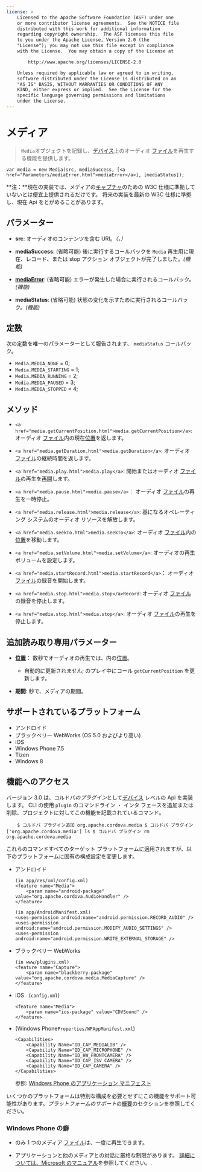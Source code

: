 ```yaml
---
license: >
    Licensed to the Apache Software Foundation (ASF) under one
    or more contributor license agreements.  See the NOTICE file
    distributed with this work for additional information
    regarding copyright ownership.  The ASF licenses this file
    to you under the Apache License, Version 2.0 (the
    "License"); you may not use this file except in compliance
    with the License.  You may obtain a copy of the License at

        http://www.apache.org/licenses/LICENSE-2.0

    Unless required by applicable law or agreed to in writing,
    software distributed under the License is distributed on an
    "AS IS" BASIS, WITHOUT WARRANTIES OR CONDITIONS OF ANY
    KIND, either express or implied.  See the License for the
    specific language governing permissions and limitations
    under the License.
---
```


# メディア

> `Media`オブジェクトを記録し、<a href="../device/device.html">デバイス</a>上のオーディオ <a href="../file/fileobj/fileobj.html">ファイル</a>を再生する機能を提供します。

    var media = new Media(src, mediaSuccess, [<a href="Parameters/mediaError.html">mediaError</a>], [mediaStatus]);
    

**注：**現在の実装では、メディアの<a href="capture/capture.html">キャプチャ</a>のための W3C 仕様に準拠していないとは便宜上提供されるだけです。 将来の実装を最新の W3C 仕様に準拠し、現在 Api をとがめることがあります。

## パラメーター

*   **src**: オーディオのコンテンツを含む URI。*（，）*

*   **mediaSuccess**: (省略可能) 後に実行するコールバックを `Media` 再生用に現在、レコード、または stop アクション オブジェクトが完了しました。*(機能)*

*   **<a href="Parameters/mediaError.html">mediaError</a>**: (省略可能) エラーが発生した場合に実行されるコールバック。*(機能)*

*   **mediaStatus**: (省略可能) 状態の変化を示すために実行されるコールバック。*(機能)*

## 定数

次の定数を唯一のパラメーターとして報告されます、 `mediaStatus` コールバック。

*   `Media.MEDIA_NONE` = 0;
*   `Media.MEDIA_STARTING` = 1;
*   `Media.MEDIA_RUNNING` = 2;
*   `Media.MEDIA_PAUSED` = 3;
*   `Media.MEDIA_STOPPED` = 4;

## メソッド

*   `<a href="media.getCurrentPosition.html">media.getCurrentPosition</a>`: オーディオ <a href="../file/fileobj/fileobj.html">ファイル</a>内の現在<a href="../geolocation/Position/position.html">位置</a>を返します。

*   `<a href="media.getDuration.html">media.getDuration</a>`: オーディオ <a href="../file/fileobj/fileobj.html">ファイル</a>の継続時間を返します。

*   `<a href="media.play.html">media.play</a>`: 開始またはオーディオ <a href="../file/fileobj/fileobj.html">ファイル</a>の再生を<a href="../events/events.resume.html">再開</a>します。

*   `<a href="media.pause.html">media.pause</a>`： オーディオ <a href="../file/fileobj/fileobj.html">ファイル</a>の再生を一時停止。

*   `<a href="media.release.html">media.release</a>`: 基になるオペレーティング システムのオーディオ リソースを解放します。

*   `<a href="media.seekTo.html">media.seekTo</a>`: オーディオ <a href="../file/fileobj/fileobj.html">ファイル</a>内の<a href="../geolocation/Position/position.html">位置</a>を移動します。

*   `<a href="media.setVolume.html">media.setVolume</a>`: オーディオの再生ボリュームを設定します。

*   `<a href="media.startRecord.html">media.startRecord</a>`： オーディオ <a href="../file/fileobj/fileobj.html">ファイル</a>の録音を開始します。

*   `<a href="media.stop.html">media.stop</a>Record`: オーディオ <a href="../file/fileobj/fileobj.html">ファイル</a>の録音を停止します。

*   `<a href="media.stop.html">media.stop</a>`: オーディオ <a href="../file/fileobj/fileobj.html">ファイル</a>の再生を停止します。

## 追加読み取り専用パラメーター

*   **<a href="../geolocation/Position/position.html">位置</a>**： 数秒でオーディオの再生では、内の<a href="../geolocation/Position/position.html">位置</a>。
    
    *   自動的に更新されません; のプレイ中にコール `getCurrentPosition` を更新します。

*   **期間**: 秒で、メディアの期間。

## サポートされているプラットフォーム

*   アンドロイド
*   ブラックベリー WebWorks (OS 5.0 およびより高い)
*   iOS
*   Windows Phone 7.5
*   Tizen
*   Windows 8

## 機能へのアクセス

バージョン 3.0 は、コルドバ*のプラグイン*として<a href="../device/device.html">デバイス</a> レベルの Api を実装します。 CLI の使用 `plugin` のコマンドライン ・ インタ フェースを追加または削除、プロジェクトに対してこの機能を記載されているコマンド。

        $ コルドバ プラグイン追加 org.apache.cordova.media $ コルドバ プラグイン ['org.apache.cordova.media'] ls $ コルドバ プラグイン rm org.apache.cordova.media
     

これらのコマンドすべてのターゲット プラットフォームに適用されますが、以下のプラットフォームに固有の構成設定を変更します。

*   アンドロイド
    
        (in app/res/xml/config.xml)
        <feature name="Media">
            <param name="android-package" value="org.apache.cordova.AudioHandler" />
        </feature>
        
        (in app/AndroidManifest.xml)
        <uses-permission android:name="android.permission.RECORD_AUDIO" />
        <uses-permission android:name="android.permission.MODIFY_AUDIO_SETTINGS" />
        <uses-permission android:name="android.permission.WRITE_EXTERNAL_STORAGE" />
        

*   ブラックベリー WebWorks
    
        (in www/plugins.xml)
        <feature name="Capture">
            <param name="blackberry-package" value="org.apache.cordova.media.MediaCapture" />
        </feature>
        

*   iOS （`config.xml`)
    
        <feature name="Media">
            <param name="ios-package" value="CDVSound" />
        </feature>
        

*   (Windows Phone`Properties/WPAppManifest.xml`)
    
        <Capabilities>
            <Capability Name="ID_CAP_MEDIALIB" />
            <Capability Name="ID_CAP_MICROPHONE" />
            <Capability Name="ID_HW_FRONTCAMERA" />
            <Capability Name="ID_CAP_ISV_CAMERA" />
            <Capability Name="ID_CAP_CAMERA" />
        </Capabilities>
        
    
    参照: [Windows Phone のアプリケーション マニフェスト][1]

 [1]: http://msdn.microsoft.com/en-us/library/ff769509%28v=vs.92%29.aspx

いくつかのプラットフォームは特別な構成を必要とせずにこの機能をサポート可能性があります。*プラットフォームのサポート*の<a href="../../guide/overview/index.html">概要</a>のセクションを参照してください。

### Windows Phone の癖

*   のみ 1 つのメディア <a href="../file/fileobj/fileobj.html">ファイル</a>は、一度に再生できます。

*   アプリケーションと他のメディアとの対話に厳格な制限があります。 [詳細については、Microsoft のマニュアル][2]を参照してください。.

 [2]: http://msdn.microsoft.com/en-us/library/windowsphone/develop/hh184838(v=vs.92).aspx